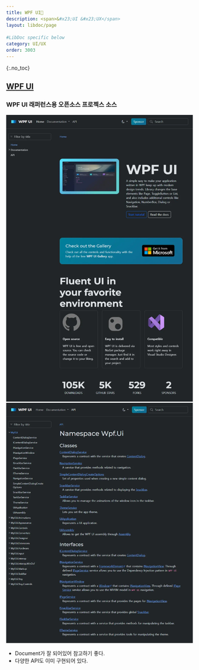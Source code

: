 ```yaml
---
title: WPF UI🔗
description: <span>&#x23;UI &#x23;UX</span>
layout: libdoc/page

#LibDoc specific below
category: UI/UX
order: 3003
---
```

{:.no_toc}

## [WPF UI](https://wpfui.lepo.co/)
### WPF UI 래퍼런스용 오픈소스 프로젝스 소스

![](/assets/docs/3000_Uiux/3003/1.webp)
![](/assets/docs/3000_Uiux/3003/2.webp)

* Document가 잘 되어있어 참고하기 좋다.
* 다양한 API도 이미 구현되어 있다.